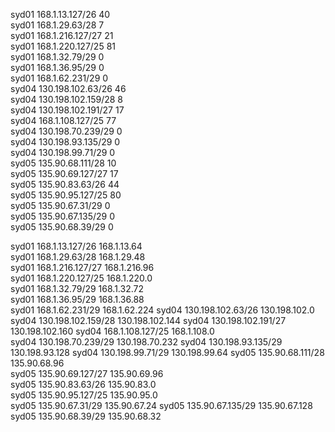 syd01          168.1.13.127/26            40         
syd01           168.1.29.63/28            7          
syd01          168.1.216.127/27           21         
syd01          168.1.220.127/25           81         
syd01           168.1.32.79/29            0          
syd01           168.1.36.95/29            0          
syd01          168.1.62.231/29            0          
syd04         130.198.102.63/26           46         
syd04         130.198.102.159/28          8          
syd04         130.198.102.191/27          17         
syd04          168.1.108.127/25           77         
syd04         130.198.70.239/29           0          
syd04         130.198.93.135/29           0          
syd04          130.198.99.71/29           0          
syd05          135.90.68.111/28           10         
syd05          135.90.69.127/27           17         
syd05          135.90.83.63/26            44         
syd05          135.90.95.127/25           80         
syd05          135.90.67.31/29            0          
syd05          135.90.67.135/29           0          
syd05          135.90.68.39/29            0   



syd01  	168.1.13.127/26	    168.1.13.64	    
syd01  	168.1.29.63/28	    168.1.29.48	   
syd01  	168.1.216.127/27	168.1.216.96	
syd01  	168.1.220.127/25	168.1.220.0	    
syd01  	168.1.32.79/29	    168.1.32.72	   
syd01  	168.1.36.95/29	    168.1.36.88	   
syd01  	168.1.62.231/29	    168.1.62.224
syd04  	130.198.102.63/26	130.198.102.0	
syd04  	130.198.102.159/28	130.198.102.144	
syd04  	130.198.102.191/27	130.198.102.160	
syd04  	168.1.108.127/25	168.1.108.0	    
syd04  	130.198.70.239/29	130.198.70.232
syd04  	130.198.93.135/29	130.198.93.128
syd04  	130.198.99.71/29	130.198.99.64
syd05  	135.90.68.111/28	135.90.68.96	
syd05  	135.90.69.127/27	135.90.69.96	
syd05  	135.90.83.63/26	    135.90.83.0	    
syd05  	135.90.95.127/25	135.90.95.0	    
syd05  	135.90.67.31/29	    135.90.67.24
syd05  	135.90.67.135/29	135.90.67.128
syd05  	135.90.68.39/29	    135.90.68.32	